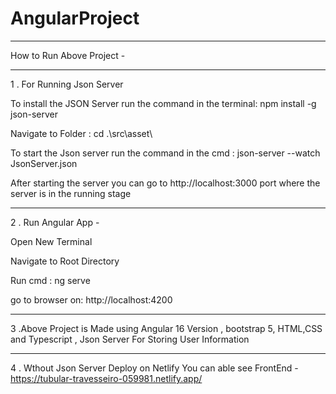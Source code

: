 # AngularProject
-----------------------------------------------------------------------------------------------------------


How to Run Above Project - 

------------------------------------------------------------------------------------------------------------

1 . For Running Json Server 

To install the JSON Server run the command in the terminal: npm install -g json-server

Navigate to Folder : cd .\src\asset\

To start the Json server run the command in the cmd : json-server --watch JsonServer.json

After starting the server you can go to http://localhost:3000 port where the server is in the running stage

-------------------------------------------------------------------------------------------------------------

2 . Run Angular App -

Open New Terminal

Navigate to Root Directory

Run cmd : ng serve

go to browser on: http://localhost:4200

-------------------------------------------------------------------------------------------------------------

3 .Above Project is Made using Angular 16 Version , bootstrap 5, HTML,CSS and Typescript , Json Server For Storing User Information

--------------------------------------------------------------------------------------------------------------

4 . Wthout Json Server Deploy on Netlify You can able see FrontEnd - https://tubular-travesseiro-059981.netlify.app/





